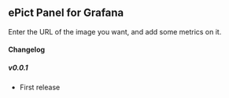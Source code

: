 ## ePict Panel for Grafana

Enter the URL of the image you want, and add some metrics on it.

#### Changelog

##### v0.0.1

- First release